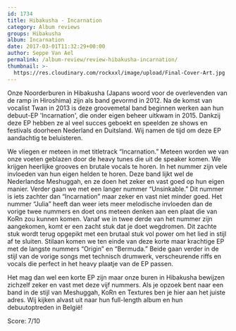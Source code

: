 ```yaml
---
id: 1734
title: Hibakusha - Incarnation
category: Album reviews
groups: Hibakusha
album: Incarnation
date: 2017-03-01T11:32:29+00:00
author: Seppe Van Ael
permalink: /album-review/review-hibakusha-incarnation/
thumbnail: >-
  https://res.cloudinary.com/rockxxl/image/upload/Final-Cover-Art.jpg
---
```

Onze Noorderburen in Hibakusha (Japans woord voor de overlevenden van de ramp in Hiroshima) zijn als band gevormd in 2012. Na de komst van vocalist Twan in 2013 is deze groovemetal band beginnen werken aan hun debuut-EP 'Incarnation', die onder eigen beheer uitkwam in 2015. Dankzij deze EP hebben ze al veel succes geboekt en speelden ze shows en festivals doorheen Nederland en Duitsland. Wij namen de tijd om deze EP aandachtig te beluisteren.

We vliegen er meteen in met titletrack “Incarnation.” Meteen worden we van onze voeten geblazen door de heavy tunes die uit de speaker komen. We krijgen heerlijke grooves en brutale vocals te horen. In het nummer zijn vele invloeden van hun eigen helden te horen. Deze band lijkt wel de Nederlandse Meshuggah, en ze doen het zeker en vast goed op hun eigen manier. Verder gaan we met een langer nummer “Unsinkable.” Dit nummer is iets zachter dan “Incarnation” maar zeker en vast niet minder goed. Het nummer “Julia” heeft dan weer iets meer melodische invloeden dan de vorige twee nummers en doet ons meteen denken aan een plaat die van KoRn zou kunnen komen. Vanaf we in twee derde van het nummer zijn aangekomen, komt er een zacht stuk dat je doet wegdromen. Dit zachte stuk wordt terug opgepikt met een brutaal stuk vol power om het lied in stijl af te sluiten. Stilaan komen we ten einde van deze korte maar krachtige EP met de langste nummers “Origin” en “Bermuda.” Beide gaan verder in de stijl van de vorige songs met technisch drumwerk, verscheurende riffs en vocals die perfect in het heavy plaatje van de EP passen.

Het mag dan wel een korte EP zijn maar onze buren in Hibakusha bewijzen zichzelf zeker en vast met deze vijf nummers. Als je opzoek bent naar een band in de stijl van Meshuggah, KoRn en Textures ben je hier aan het juiste adres. Wij kijken alvast uit naar hun full-length album en hun debuutoptreden in België!

Score: 7/10
